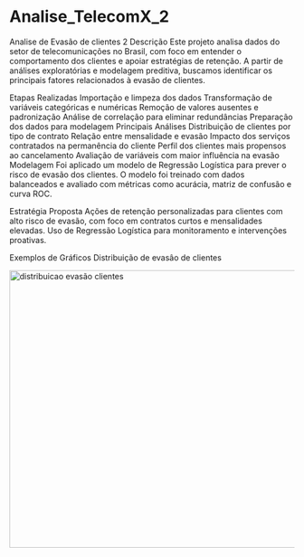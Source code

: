 # Analise_TelecomX_2
Analise de Evasão de clientes 2
 Descrição
Este projeto analisa dados do setor de telecomunicações no Brasil, com foco em entender o comportamento dos clientes e apoiar estratégias de retenção. A partir de análises exploratórias e modelagem preditiva, buscamos identificar os principais fatores relacionados à evasão de clientes.

 Etapas Realizadas
Importação e limpeza dos dados
Transformação de variáveis categóricas e numéricas
Remoção de valores ausentes e padronização
Análise de correlação para eliminar redundâncias
Preparação dos dados para modelagem
Principais Análises
Distribuição de clientes por tipo de contrato
Relação entre mensalidade e evasão
Impacto dos serviços contratados na permanência do cliente
Perfil dos clientes mais propensos ao cancelamento
Avaliação de variáveis com maior influência na evasão
Modelagem
Foi aplicado um modelo de Regressão Logística para prever o risco de evasão dos clientes. O modelo foi treinado com dados balanceados e avaliado com métricas como acurácia, matriz de confusão e curva ROC.

Estratégia Proposta
Ações de retenção personalizadas para clientes com alto risco de evasão, com foco em contratos curtos e mensalidades elevadas. Uso de Regressão Logística para monitoramento e intervenções proativas.

Exemplos de Gráficos
Distribuição de evasâo de clientes

<img width="755" height="491" alt="distribuicao evasão clientes" src="https://github.com/user-attachments/assets/47fdb8c4-c5c5-4108-9687-9a3a64098739" />
